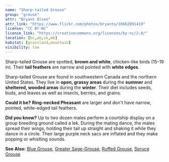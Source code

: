 ```yaml
---
name: "Sharp-tailed Grouse"
group: "grouse"
attr: "Bryant Olsen"
attr_link: "https://www.flickr.com/photos/bryanto/16662891419"
license: "CC BY-NC"
license_link: "https://creativecommons.org/licenses/by-nc/2.0/"
location: [bc,ab,sk,mb]
habitat: [grassland,mountain]
visibility: low
---
```

Sharp-tailed Grouse are spotted, **brown and white**, chicken-like birds (15-19 in). Their **tail feathers** are narrow and pointed with **white edges**.

Sharp-tailed Grouse are found in southwestern Canada and the northern United States. They live in **open, grassy areas** during the **summer** and **sheltered, wooded areas** during the **winter**. Their diet includes seeds, buds, and leaves as well as insects, berries, and grains.

**Could it be?** **Ring-necked Pheasant** are larger and don't have narrow, pointed, white-edged tail feathers.

**Did you know?** Up to two dozen males perform a courtship display on a group breeding ground called a lek. During the mating dance, the males spread their wings, holding their tail up straight and shaking it while they dance in a circle. Their large purple neck sacs are inflated and they make popping or whistling sounds.

<!-- generated, do not edit -->
**See Also:**
[Blue Grouse](/birds/blugrouse/),
[Greater Sage-Grouse](/birds/gresage/),
[Ruffed Grouse](/birds/rufgrouse/),
[Spruce Grouse](/birds/sprugrouse/)
